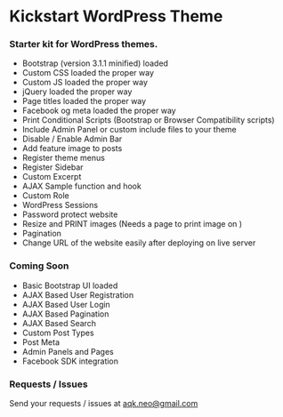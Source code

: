 Kickstart WordPress Theme
===========

### Starter kit for WordPress themes.

* Bootstrap (version 3.1.1 minified) loaded
* Custom CSS loaded the proper way 
* Custom JS loaded the proper way 
* jQuery loaded the proper way
* Page titles loaded the proper way
* Facebook og meta loaded the proper way 
* Print Conditional Scripts (Bootstrap or Browser Compatibility scripts) 
* Include Admin Panel or custom include files to your theme 
* Disable / Enable Admin Bar 
* Add feature image to posts 
* Register theme menus 
* Register Sidebar 
* Custom Excerpt 
* AJAX Sample function and hook 
* Custom Role 
* WordPress Sessions 
* Password protect website 
* Resize and PRINT images (Needs a page to print image on ) 
* Pagination 
* Change URL of the website easily after deploying on live server 

### Coming Soon

* Basic Bootstrap UI loaded
* AJAX Based User Registration
* AJAX Based User Login
* AJAX Based Pagination
* AJAX Based Search
* Custom Post Types
* Post Meta
* Admin Panels and Pages
* Facebook SDK integration

### Requests / Issues

Send your requests / issues at aqk.neo@gmail.com